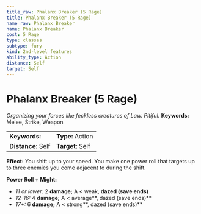 ```yaml
---
title_raw: Phalanx Breaker (5 Rage)
title: Phalanx Breaker (5 Rage)
name_raw: Phalanx Breaker
name: Phalanx Breaker
cost: 5 Rage
type: classes
subtype: fury
kind: 2nd-level features
ability_type: Action
distance: Self
target: Self
---
```


# Phalanx Breaker (5 Rage)

*Organizing your forces like feckless creatures of Law. Pitiful.* **Keywords:** Melee, Strike, Weapon

|                    |                  |
| :----------------- | :--------------- |
| **Keywords:**      | **Type:** Action |
| **Distance:** Self | **Target:** Self |

**Effect:** You shift up to your speed. You make one power roll that targets up to three enemies you come adjacent to during the shift.

**Power Roll + Might:**

- *11 or lower:* 2 **damage;** A \< weak, **dazed (save ends)**
- *12-16:* 4 **damage;** A \< average\*\*, dazed (save ends)\*\*
- *17+:* 6 **damage;** A \< strong\*\*, dazed (save ends)\*\*
